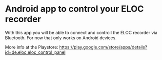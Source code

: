 
# Android app to control your ELOC recorder

With this app you will be able to connect and controll the ELOC recorder via Bluetooth. For now that only works on Android devices.

More info at the Playstore:
https://play.google.com/store/apps/details?id=de.eloc.eloc_control_panel

